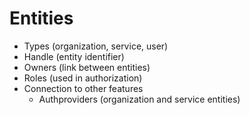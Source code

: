 # Entities

- Types (organization, service, user)
- Handle (entity identifier)
- Owners (link between entities)
- Roles (used in authorization)
- Connection to other features
  - Authproviders (organization and service entities)
